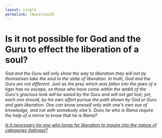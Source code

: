 ```yaml
---
layout: single
permalink: /Question20
---
```

# Is it not possible for God and the Guru to effect the liberation of a soul?

_God and the Guru will only show the way to liberation they will not by themselves take the soul to the state of liberation._
_In truth, God and the Guru are not different. Just as the prey which was fallen into the jaws of a tiger has no escape, so those who have come within the ambit of the Guru's
gracious look will be saved by the Guru and will not get lost; yet, each one should, by his own effort pursue the path shown by God or Guru and gain liberation. One can know
oneself only with one's own eye of knowledge, and not with somebody else's. Does he who is Rama require the help of a mirror to know that he is Rama?_

[_Is it necessary for one who longs for liberation to inquire into the nature of categories (tattvas)?_](/Question21)
